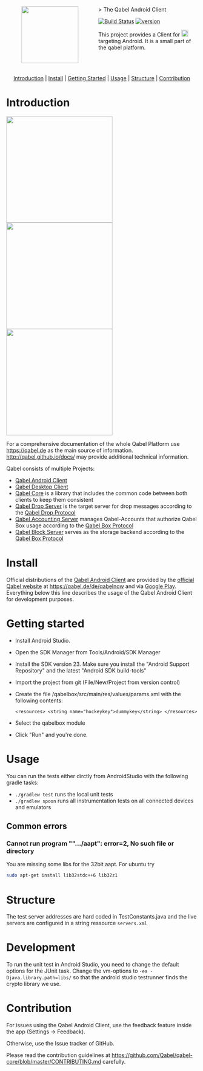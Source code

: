 

<img align="left" width="0" height="150px" hspace="20"/>
<a href="https://qabel.de" align="left">
	<img src="https://files.qabel.de/img/qabel_logo_orange_preview.png" height="150px" align="left"/>
</a>
<img align="left" width="0" height="150px" hspace="25"/>
> The Qabel Android Client

[![Build Status](https://jenkins.prae.me/buildStatus/icon?job=qabel-android-nightly)](https://jenkins.prae.me/job/qabel-android-nightly/)
[![version](https://img.shields.io/badge/beta-0.6.0--beta.1-ff690f.svg)](https://qabel.de)

This project provides a Client for <a href="https://qabel.de"><img alt="Qabel" src="https://files.qabel.de/img/qabel-kl.png" height="18px"/></a> targeting Android. It is a small part of the qabel platform.

<br style="clear: both"/>
<br style="clear: both"/>
<p align="center">
	<a href="#introduction">Introduction</a> |
	<a href="#getting_started">Install</a> |
	<a href="#getting_started">Getting Started</a> |
	<a href="#usage">Usage</a> |
	<a href="#structure">Structure</a> |
	<a href="#contribution">Contribution</a>
</p>

# Introduction

<img src="https://files.qabel.de/img/qabel_app_screenshot_720x1280_1.2_dateimanager_en.png" width="280px"/>
<img src="https://files.qabel.de/img/qabel_app_screenshot_720x1280_1.3_seitenmenue_en.png" width="280px"/>
<img src="https://files.qabel.de/img/qabel_app_screenshot_720x1280_1.5_identitaeten_en.png" width="280px"/>


For a comprehensive documentation of the whole Qabel Platform use https://qabel.de as the main source of information. http://qabel.github.io/docs/ may provide additional technical information.

Qabel consists of multiple Projects:
 * [Qabel Android Client](https://github.com/Qabel/qabel-android)
 * [Qabel Desktop Client](https://github.com/Qabel/qabel-desktop)
 * [Qabel Core](https://github.com/Qabel/qabel-core) is a library that includes the common code between both clients to keep them consistent
 * [Qabel Drop Server](https://github.com/Qabel/qabel-drop) is the target server for drop messages according to the [Qabel Drop Protocol](http://qabel.github.io/docs/Qabel-Protocol-Drop/)
 * [Qabel Accounting Server](https://github.com/Qabel/qabel-accounting) manages Qabel-Accounts that authorize Qabel Box usage according to the [Qabel Box Protocol](http://qabel.github.io/docs/Qabel-Protocol-Box/)
 * [Qabel Block Server](https://github.com/Qabel/qabel-block) serves as the storage backend according to the [Qabel Box Protocol](http://qabel.github.io/docs/Qabel-Protocol-Box/)

# Install

Official distributions of the [Qabel Android Client](https://github.com/Qabel/qabel-android) are provided by the [official Qabel website](https://qabel.de) at https://qabel.de/de/qabelnow and via [Google Play](https://play.google.com/store/apps/details?id=de.qabel.qabel).
Everything below this line describes the usage of the Qabel Android Client for development purposes.

# <a name="getting_started"></a>Getting started

* Install Android Studio.
* Open the SDK Manager from Tools/Android/SDK Manager
* Install the SDK version 23. Make sure you install the "Android Support Repository" and the latest "Android SDK build-tools"
* Import the project from git (File/New/Project from version control)
* Create the file /qabelbox/src/main/res/values/params.xml with the following contents:

    `<resources> <string name="hockeykey">dummykey</string> </resources>`
* Select the qabelbox module
* Click "Run" and you're done.


# Usage

You can run the tests either dirctly from AndroidStudio with the following gradle tasks:

* `./gradlew test` runs the local unit tests
* `./gradlew spoon` runs all instrumentation tests on all connected devices and emulators

## Common errors

### Cannot run program "".../aapt": error=2, No such file or directory

You are missing some libs for the 32bit aapt. For ubuntu try
```bash
sudo apt-get install lib32stdc++6 lib32z1
```

# Structure

The test server addresses are hard coded in TestConstants.java and the live servers are configured in a string ressource `servers.xml`

# Development

To run the unit test in Android Studio, you need to change the default options for the JUnit task. Change the vm-options to `-ea -Djava.library.path=libs/` so that the android studio testrunner finds the crypto library we use.

# Contribution

For issues using the Qabel Android Client, use the feedback feature inside the app (Settings -> Feedback).

Otherwise, use the Issue tracker of GitHub.

Please read the contribution guidelines at https://github.com/Qabel/qabel-core/blob/master/CONTRIBUTING.md carefully.
